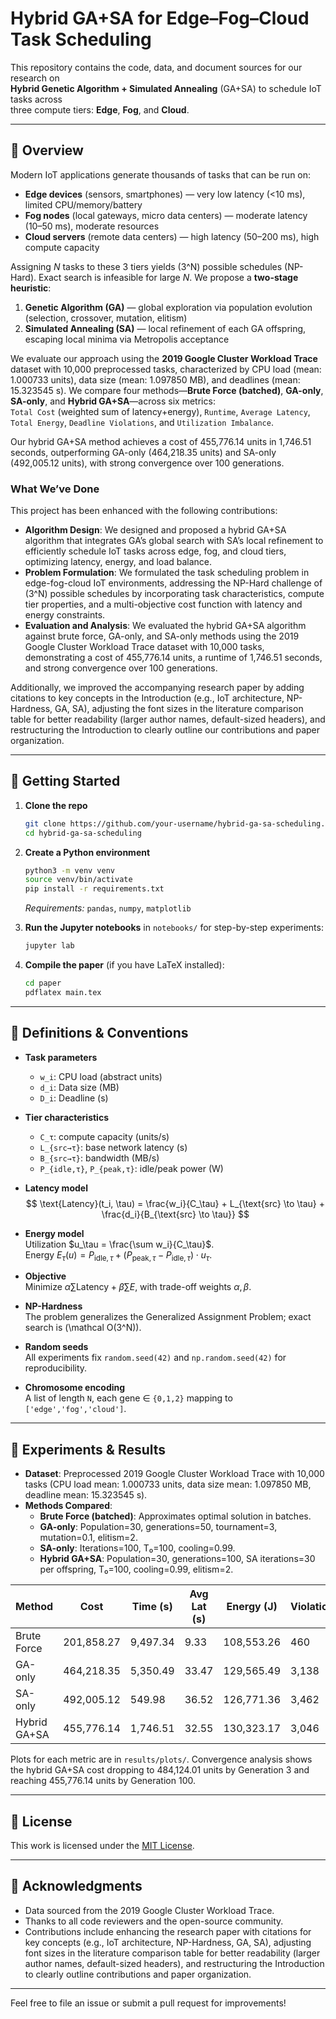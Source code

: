 # Hybrid GA+SA for Edge–Fog–Cloud Task Scheduling

This repository contains the code, data, and document sources for our research on  
**Hybrid Genetic Algorithm + Simulated Annealing** (GA+SA) to schedule IoT tasks across  
three compute tiers: **Edge**, **Fog**, and **Cloud**.  

---

## 📄 Overview

Modern IoT applications generate thousands of tasks that can be run on:

- **Edge devices** (sensors, smartphones) — very low latency (<10 ms), limited CPU/memory/battery  
- **Fog nodes** (local gateways, micro data centers) — moderate latency (10–50 ms), moderate resources  
- **Cloud servers** (remote data centers) — high latency (50–200 ms), high compute capacity  

Assigning _N_ tasks to these 3 tiers yields \(3^N\) possible schedules (NP-Hard). Exact search is infeasible for large _N_. We propose a **two-stage heuristic**:

1. **Genetic Algorithm (GA)** — global exploration via population evolution (selection, crossover, mutation, elitism)  
2. **Simulated Annealing (SA)** — local refinement of each GA offspring, escaping local minima via Metropolis acceptance  

We evaluate our approach using the **2019 Google Cluster Workload Trace** dataset with 10,000 preprocessed tasks, characterized by CPU load (mean: 1.000733 units), data size (mean: 1.097850 MB), and deadlines (mean: 15.323545 s). We compare four methods—**Brute Force (batched)**, **GA-only**, **SA-only**, and **Hybrid GA+SA**—across six metrics:  
`Total Cost` (weighted sum of latency+energy), `Runtime`, `Average Latency`, `Total Energy`, `Deadline Violations`, and `Utilization Imbalance`.  

Our hybrid GA+SA method achieves a cost of 455,776.14 units in 1,746.51 seconds, outperforming GA-only (464,218.35 units) and SA-only (492,005.12 units), with strong convergence over 100 generations.

### What We’ve Done
This project has been enhanced with the following contributions:

- **Algorithm Design**: We designed and proposed a hybrid GA+SA algorithm that integrates GA’s global search with SA’s local refinement to efficiently schedule IoT tasks across edge, fog, and cloud tiers, optimizing latency, energy, and load balance.
- **Problem Formulation**: We formulated the task scheduling problem in edge-fog-cloud IoT environments, addressing the NP-Hard challenge of \(3^N\) possible schedules by incorporating task characteristics, compute tier properties, and a multi-objective cost function with latency and energy constraints.
- **Evaluation and Analysis**: We evaluated the hybrid GA+SA algorithm against brute force, GA-only, and SA-only methods using the 2019 Google Cluster Workload Trace dataset with 10,000 tasks, demonstrating a cost of 455,776.14 units, a runtime of 1,746.51 seconds, and strong convergence over 100 generations.

Additionally, we improved the accompanying research paper by adding citations to key concepts in the Introduction (e.g., IoT architecture, NP-Hardness, GA, SA), adjusting the font sizes in the literature comparison table for better readability (larger author names, default-sized headers), and restructuring the Introduction to clearly outline our contributions and paper organization.

---

## 🚀 Getting Started

1. **Clone the repo**  
   ```bash
   git clone https://github.com/your-username/hybrid-ga-sa-scheduling.git
   cd hybrid-ga-sa-scheduling
   ```

2. **Create a Python environment**  
   ```bash
   python3 -m venv venv
   source venv/bin/activate
   pip install -r requirements.txt
   ```
   _Requirements:_ `pandas`, `numpy`, `matplotlib`

3. **Run the Jupyter notebooks** in `notebooks/` for step-by-step experiments:  
   ```bash
   jupyter lab
   ```

4. **Compile the paper** (if you have LaTeX installed):  
   ```bash
   cd paper
   pdflatex main.tex
   ```

---

## 🔧 Definitions & Conventions

- **Task parameters**  
  - `w_i`: CPU load (abstract units)  
  - `d_i`: Data size (MB)  
  - `D_i`: Deadline (s)  

- **Tier characteristics**  
  - `C_τ`: compute capacity (units/s)  
  - `L_{src→τ}`: base network latency (s)  
  - `B_{src→τ}`: bandwidth (MB/s)  
  - `P_{idle,τ}`, `P_{peak,τ}`: idle/peak power (W)  

- **Latency model**  
  $$
\text{Latency}(t_i, \tau) = \frac{w_i}{C_\tau} + L_{\text{src} \to \tau} + \frac{d_i}{B_{\text{src} \to \tau}}
$$

- **Energy model**  
  Utilization $u_\tau = \frac{\sum w_i}{C_\tau}$.  
Energy $E_\tau(u) = P_{\text{idle},\tau} + (P_{\text{peak},\tau} - P_{\text{idle},\tau}) \cdot u_\tau$.

- **Objective**  
  Minimize $\alpha \sum \text{Latency} + \beta \sum E$, with trade-off weights $\alpha, \beta$. 

- **NP-Hardness**  
  The problem generalizes the Generalized Assignment Problem; exact search is \(\mathcal O(3^N)\).

- **Random seeds**  
  All experiments fix `random.seed(42)` and `np.random.seed(42)` for reproducibility.

- **Chromosome encoding**  
  A list of length `N`, each gene ∈ `{0,1,2}` mapping to `['edge','fog','cloud']`.

---

## 🧪 Experiments & Results

- **Dataset**: Preprocessed 2019 Google Cluster Workload Trace with 10,000 tasks (CPU load mean: 1.000733 units, data size mean: 1.097850 MB, deadline mean: 15.323545 s).
- **Methods Compared**:
  - **Brute Force (batched)**: Approximates optimal solution in batches.
  - **GA-only**: Population=30, generations=50, tournament=3, mutation=0.1, elitism=2.
  - **SA-only**: Iterations=100, T₀=100, cooling=0.99.
  - **Hybrid GA+SA**: Population=30, generations=100, SA iterations=30 per offspring, T₀=100, cooling=0.99, elitism=2.

| Method       | Cost       | Time (s) | Avg Lat (s) | Energy (J) | Violations | Util Std |
|--------------|------------|----------|-------------|------------|------------|----------|
| Brute Force  | 201,858.27 | 9,497.34 | 9.33        | 108,553.26 | 460        | 4,149.85 |
| GA-only      | 464,218.35 | 5,350.49 | 33.47       | 129,565.49 | 3,138      | 258.28   |
| SA-only      | 492,005.12 | 549.98   | 36.52       | 126,771.36 | 3,462      | 58.00    |
| Hybrid GA+SA | 455,776.14 | 1,746.51 | 32.55       | 130,323.17 | 3,046      | 325.40   |

Plots for each metric are in `results/plots/`. Convergence analysis shows the hybrid GA+SA cost dropping to 484,124.01 units by Generation 3 and reaching 455,776.14 units by Generation 100.

---

## 📜 License

This work is licensed under the [MIT License](LICENSE).

---

## 🤝 Acknowledgments

- Data sourced from the 2019 Google Cluster Workload Trace.
- Thanks to all code reviewers and the open-source community.
- Contributions include enhancing the research paper with citations for key concepts (e.g., IoT architecture, NP-Hardness, GA, SA), adjusting font sizes in the literature comparison table for better readability (larger author names, default-sized headers), and restructuring the Introduction to clearly outline contributions and paper organization.

---

Feel free to file an issue or submit a pull request for improvements!
